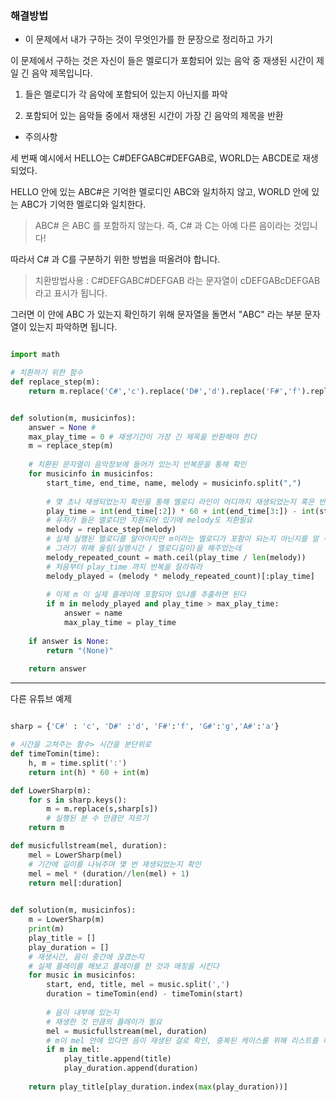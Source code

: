 ### 해결방법

- 이 문제에서 내가 구하는 것이 무엇인가를 한 문장으로 정리하고 가기

이 문제에서 구하는 것은 자신이 들은 멜로디가 포함되어 있는 음악 중 재생된 시간이 제일 긴 음악 제목입니다.

1. 들은 멜로디가 각 음악에 포함되어 있는지 아닌지를 파악

2. 포함되어 있는 음악들 중에서 재생된 시간이 가장 긴 음악의 제목을 반환

- 주의사항 

세 번째 예시에서 HELLO는 C#DEFGABC#DEFGAB로, WORLD는 ABCDE로 재생되었다. 

HELLO 안에 있는 ABC#은 기억한 멜로디인 ABC와 일치하지 않고, WORLD 안에 있는 ABC가 기억한 멜로디와 일치한다.

> ABC# 은 ABC 를 포함하지 않는다. 즉, C# 과 C는 아예 다른 음이라는 것입니다!

따라서 C# 과 C를 구분하기 위한 방법을 떠올려야 합니다.

> 치환방법사용 : C#DEFGABC#DEFGAB 라는 문자열이 cDEFGABcDEFGAB 라고 표시가 됩니다.

그러면 이 안에 ABC 가 있는지 확인하기 위해 문자열을 돌면서 "ABC" 라는 부분 문자열이 있는지 파악하면 됩니다.
 
```python

import math

# 치환하기 위한 함수
def replace_step(m):
    return m.replace('C#','c').replace('D#','d').replace('F#','f').replace('G#','g').replace('A#','a')


def solution(m, musicinfos):
    answer = None #
    max_play_time = 0 # 재생기간이 가장 긴 제목을 반환해야 한다
    m = replace_step(m)
    
    # 치환된 문자열이 음악정보에 들어가 있는지 반복문을 통해 확인
    for musicinfo in musicinfos:
        start_time, end_time, name, melody = musicinfo.split(",")
        
        # 몇 초나 재생되었는지 확인을 통해 멜로디 라인이 어디까지 재생되었는지 혹은 반복 재생되었는지 확인
        play_time = int(end_time[:2]) * 60 + int(end_time[3:]) - int(start_time[:2]) * 60 + int(start_time[3:])
        # 유저가 들은 멜로디만 치횐되어 있기에 melody도 치환필요
        melody = replace_step(melody)
        # 실제 실행된 멜로디를 알아야지만 m이라는 멜로디가 포함이 되는지 아닌지를 알 수 있음
        # 그러기 위해 올림(실행시간 / 멜로디길이)을 해주었는데
        melody_repeated_count = math.ceil(play_time / len(melody))
        # 처음부터 play_time 까지 반복을 잘라줘라
        melody_played = (melody * melody_repeated_count)[:play_time]
        
        # 이제 m 이 실제 플레이에 포함되어 있냐를 추출하면 된다
        if m in melody_played and play_time > max_play_time:
            answer = name 
            max_play_time = play_time
            
    if answer is None:
        return "(None)"
            
    return answer

```

---

다른 유튜브 예제

```python

sharp = {'C#' : 'c', 'D#' :'d', 'F#':'f', 'G#':'g','A#':'a'}

# 시간을 고쳐주는 함수> 시간을 분단위로
def timeTomin(time):
    h, m = time.split(':')
    return int(h) * 60 + int(m)

def LowerSharp(m):
    for s in sharp.keys():
        m = m.replace(s,sharp[s])
        # 실행된 분 수 만큼만 자르기
    return m

def musicfullstream(mel, duration):
    mel = LowerSharp(mel)
    # 기간에 길이를 나눠주며 몇 번 재생되었는지 확인
    mel = mel * (duration//len(mel) + 1)
    return mel[:duration]
        

def solution(m, musicinfos):
    m = LowerSharp(m)
    print(m)
    play_title = []
    play_duration = []
    # 재생시간, 음이 중간에 끊겼는지
    # 실제 플레이를 해보고 플레이를 한 것과 매칭을 시킨다
    for music in musicinfos:
        start, end, title, mel = music.split(',')
        duration = timeTomin(end) - timeTomin(start)
        
        # 음이 내부에 있는지
        # 재생한 것 만큼의 플레이가 필요
        mel = musicfullstream(mel, duration)
        # m이 mel 안에 있다면 음이 재생된 걸로 확인, 중복된 케이스를 위해 리스트를 하나 만들어야 함
        if m in mel:
            play_title.append(title)
            play_duration.append(duration)
    
    return play_title[play_duration.index(max(play_duration))]
    
```
